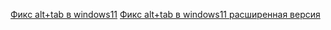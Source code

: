 [Фикс alt+tab в windows11](https://www.youtube.com/watch?v=XS7LJJc3RVY)
[Фикс alt+tab в windows11 расширенная версия](https://www.youtube.com/watch?v=ZIChb30T4S0)
